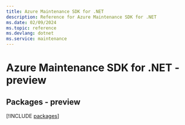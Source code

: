 ```yaml
---
title: Azure Maintenance SDK for .NET
description: Reference for Azure Maintenance SDK for .NET
ms.date: 02/09/2024
ms.topic: reference
ms.devlang: dotnet
ms.service: maintenance
---
```

# Azure Maintenance SDK for .NET - preview
## Packages - preview
[!INCLUDE [packages](maintenance-index.md)]